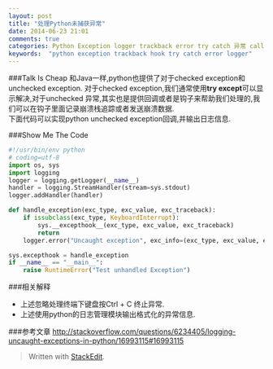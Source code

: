 ```yaml
---
layout: post
title: "处理Python未捕获异常"
date: 2014-06-23 21:01
comments: true
categories: Python Exception logger trackback error try catch 异常 callback hook
keywords:  "python exception trackback hook try catch error logger"
---
```


###Talk Is Cheap
和Java一样,python也提供了对于checked exception和unchecked exception. 对于checked exception,我们通常使用**try except**可以显示解决,对于unchecked 异常,其实也是提供回调或者是钩子来帮助我们处理的,我们可以在钩子里面记录崩溃栈追踪或者发送崩溃数据.   
下面代码可以实现python unchecked exception回调,并输出日志信息.
<!--more-->
###Show Me The Code
```python
#!/usr/bin/env python
# coding=utf-8
import os, sys
import logging
logger = logging.getLogger(__name__)
handler = logging.StreamHandler(stream=sys.stdout)
logger.addHandler(handler)

def handle_exception(exc_type, exc_value, exc_traceback):
    if issubclass(exc_type, KeyboardInterrupt):
        sys.__excepthook__(exc_type, exc_value, exc_traceback)
        return
    logger.error("Uncaught exception", exc_info=(exc_type, exc_value, exc_traceback))

sys.excepthook = handle_exception
if __name__ == "__main__":
    raise RuntimeError("Test unhandled Exception")
```
###相关解释
  * 上述忽略处理终端下键盘按Ctrl + C 终止异常.
  * 上述使用python的日志管理模块输出格式化的异常信息.

###参考文章
http://stackoverflow.com/questions/6234405/logging-uncaught-exceptions-in-python/16993115#16993115


> Written with [StackEdit](https://stackedit.io/).
